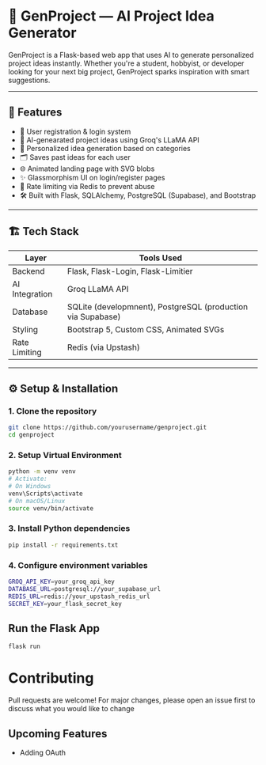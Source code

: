 # 🚀 GenProject — AI Project Idea Generator

GenProject is a Flask-based web app that uses AI to generate personalized project ideas instantly. Whether you're a student, hobbyist, or developer looking for your next big project, GenProject sparks inspiration with smart suggestions.

---

## 🌟 Features

- 🔐 User registration & login system
- 🤖 AI-genearated project ideas using Groq's LLaMA API
- 🧠 Personalized idea generation based on categories
- 🗂 Saves past ideas for each user
- 🌐 Animated landing page with SVG blobs
- ✨ Glassmorphism UI on login/register pages
- 🚦 Rate limiting via Redis to prevent abuse
- 🛠 Built with Flask, SQLAlchemy, PostgreSQL (Supabase), and Bootstrap

---

## 🏗 Tech Stack

| Layer            | Tools Used                              |
|------------------|-------------------------------------------|
| Backend          | Flask, Flask-Login, Flask-Limitier         |
| AI Integration   | Groq LLaMA API                            |
| Database         | SQLite (developmnent), PostgreSQL (production via Supabase) |
| Styling          | Bootstrap 5, Custom CSS, Animated SVGs   |
| Rate Limiting    | Redis (via Upstash)                      |

---

## ⚙️ Setup & Installation

### 1. Clone the repository
```bash
git clone https://github.com/yourusername/genproject.git
cd genproject
```
### 2. Setup Virtual Environment
```bash
python -m venv venv
# Activate:
# On Windows
venv\Scripts\activate
# On macOS/Linux
source venv/bin/activate
```

### 3. Install Python dependencies
```bash
pip install -r requirements.txt
```

### 4. Configure environment variables
```bash
GROQ_API_KEY=your_groq_api_key
DATABASE_URL=postgresql://your_supabase_url
REDIS_URL=redis://your_upstash_redis_url
SECRET_KEY=your_flask_secret_key
```

## Run the Flask App
```bash
flask run
```

# Contributing 
Pull requests are welcome! For major changes, please open an issue first to discuss what you would like to change

## Upcoming Features
- Adding OAuth
